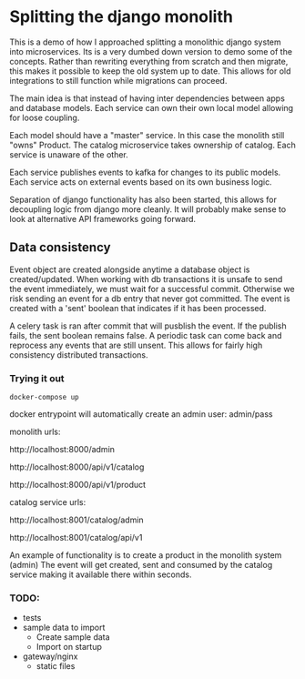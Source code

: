 

# Splitting the django monolith

This is a demo of how I approached splitting a monolithic django system into microservices.
Its is a very dumbed down version to demo some of the concepts.
Rather than rewriting everything from scratch and then migrate, this makes it possible to keep the old system up to date.
This allows for old integrations to still function while migrations can proceed.

The main idea is that instead of having inter dependencies between apps and database models.
Each service can own their own local model allowing for loose coupling.

Each model should have a "master" service. In this case the monolith still "owns" Product.
The catalog microservice takes ownership of catalog. Each service is unaware of the other.

Each service publishes events to kafka for changes to its public models.
Each service acts on external events based on its own business logic.

Separation of django functionality has also been started, this allows for decoupling logic from django more cleanly.
It will probably make sense to look at alternative API frameworks going forward.




## Data consistency

Event object are created alongside anytime a database object is created/updated.
When working with db transactions it is unsafe to send the event immediately, we must wait for a successful commit.
Otherwise we risk sending an event for a db entry that never got committed.
The event is created with a 'sent' boolean that indicates if it has been processed.

A celery task is ran after commit that will pusblish the event.
If the publish fails, the sent boolean remains false. 
A periodic task can come back and 
reprocess any events that are still unsent. 
This allows for fairly high consistency distributed transactions.




### Trying it out

`docker-compose up`

docker entrypoint will automatically create an admin user: admin/pass

monolith urls:

http://localhost:8000/admin

http://localhost:8000/api/v1/catalog

http://localhost:8000/api/v1/product

catalog service urls:

http://localhost:8001/catalog/admin

http://localhost:8001/catalog/api/v1


An example of functionality is to create a product in the monolith system (admin)
The event will get created, sent and consumed by the catalog service making it available there within seconds.




### TODO:


* tests
* sample data to import
  * Create sample data
  * Import on startup
* gateway/nginx
    * static files


 
